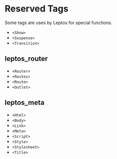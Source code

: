 # Reserved Tags

Some tags are uses by Leptos for special functions.

- `<Show>`
- `<Suspense>`
- `<Transition>`  

## leptos_router
- `<Router>`
- `<Routes>`
- `<Route>`
- `<Outlet>`

## leptos_meta
- `<Html>`
- `<Body>`
- `<Link>`
- `<Meta>`
- `<Script>`
- `<Style>`
- `<Stylesheet>`
- `<Title>`